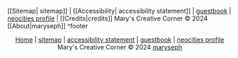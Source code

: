 [[Sitemap| sitemap]] | [[Accessibility| accessibility statement]] | [guestbook](https://maryseph.atabook.org/) | [neocities profile](https://neocities.org/site/maryseph) | [[Credits|credits]]
Mary's Creative Corner © 2024 [[About|maryseph]] ^footer

<p align="center">
<a href="obsidian://open?vault=Marys-Creative-Corner&file=Home">Home</a> |
<a href="obsidian://open?vault=Marys-Creative-Corner&file=Sitemap">sitemap</a> |
<a href="obsidian://open?vault=Marys-Creative-Corner&file=Accessibility">accessibility statement</a> |
<a href="https://maryseph.atabook.org/">guestbook</a> |
<a href="https://neocities.org/site/maryseph">neocities profile</a><br>
Mary's Creative Corner © 2024 <a href="obsidian://open?vault=Marys-Creative-Corner&file=About">maryseph</a>
</p>